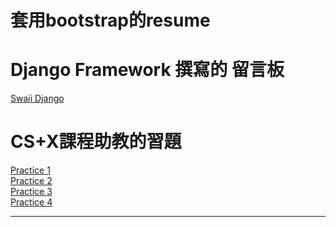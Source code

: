 <!DOCTYPE html>
<html lang="en">

<head>
    <meta charset="UTF-8">

<body>
    
   <h1>套用bootstrap的resume</h1>    
    
    
   <h1>Django Framework 撰寫的 留言板</h1>   
    <a href ="https://swaiidjango.herokuapp.com">Swaii Django</a>
    
   <h1>CS+X課程助教的習題</h1>
    <a href="https://xiaoswaii.github.io/p1.html">Practice 1</a><br>
    <a href="https://xiaoswaii.github.io/p2.html">Practice 2</a><br>
    <a href="https://xiaoswaii.github.io/p3.html">Practice 3</a><br>
    <a href="https://xiaoswaii.github.io/p4.html">Practice 4</a><br>
    <hr>
</body>

</html>
